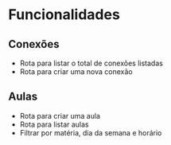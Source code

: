# Funcionalidades

## Conexões

- Rota para listar o total de conexões listadas
- Rota para criar uma nova conexão

## Aulas
- Rota para criar uma aula
- Rota para listar aulas
- Filtrar por matéria, dia da semana e horário

